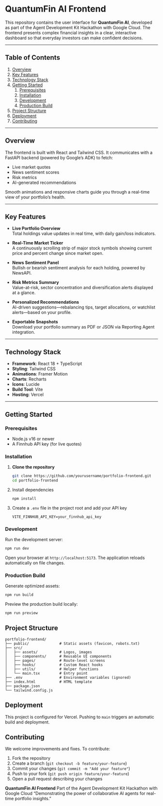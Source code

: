 # QuantumFin AI Frontend

This repository contains the user interface for **QuantumFin AI**, developed as part of the Agent Development Kit Hackathon with Google Cloud. The frontend presents complex financial insights in a clear, interactive dashboard so that everyday investors can make confident decisions.

---

## Table of Contents

1. [Overview](#overview)
2. [Key Features](#key-features)
3. [Technology Stack](#technology-stack)
4. [Getting Started](#getting-started)  
   1. [Prerequisites](#prerequisites)  
   2. [Installation](#installation)  
   3. [Development](#development)  
   4. [Production Build](#production-build)
5. [Project Structure](#project-structure)
6. [Deployment](#deployment)
7. [Contributing](#contributing)

---

## Overview

The frontend is built with React and Tailwind CSS. It communicates with a FastAPI backend (powered by Google’s ADK) to fetch:

- Live market quotes  
- News sentiment scores  
- Risk metrics  
- AI-generated recommendations  

Smooth animations and responsive charts guide you through a real-time view of your portfolio’s health.

---

## Key Features

- **Live Portfolio Overview**  
  Total holdings value updates in real time, with daily gain/loss indicators.

- **Real-Time Market Ticker**  
  A continuously scrolling strip of major stock symbols showing current price and percent change since market open.

- **News Sentiment Panel**  
  Bullish or bearish sentiment analysis for each holding, powered by NewsAPI.

- **Risk Metrics Summary**  
  Value-at-risk, sector concentration and diversification alerts displayed at a glance.

- **Personalized Recommendations**  
  AI-driven suggestions—rebalancing tips, target allocations, or watchlist alerts—based on your profile.

- **Exportable Snapshots**  
  Download your portfolio summary as PDF or JSON via Reporting Agent integration.

---

## Technology Stack

- **Framework**: React 18 + TypeScript  
- **Styling**: Tailwind CSS  
- **Animations**: Framer Motion  
- **Charts**: Recharts  
- **Icons**: Lucide  
- **Build Tool**: Vite  
- **Hosting**: Vercel  

---

## Getting Started

### Prerequisites

- Node.js v16 or newer  
- A Finnhub API key (for live quotes)

### Installation

1. **Clone the repository**  
   ```bash
   git clone https://github.com/yourusername/portfolio-frontend.git
   cd portfolio-frontend


2. Install dependencies

   ```bash
   npm install
   ```

3. Create a `.env` file in the project root and add your API key

   ```
   VITE_FINNHUB_API_KEY=your_finnhub_api_key
   ```

### Development

Run the development server:

```bash
npm run dev
```

Open your browser at `http://localhost:5173`. The application reloads automatically on file changes.

### Production Build

Generate optimized assets:

```bash
npm run build
```

Preview the production build locally:

```bash
npm run preview
```

## Project Structure

```
portfolio-frontend/
├── public/              # Static assets (favicon, robots.txt)
├── src/
│   ├── assets/          # Logos, images
│   ├── components/      # Reusable UI components
│   ├── pages/           # Route-level screens
│   ├── hooks/           # Custom React hooks
│   ├── utils/           # Helper functions
│   └── main.tsx         # Entry point
├── .env                 # Environment variables (ignored)
├── index.html           # HTML template
├── package.json
└── tailwind.config.js
```

## Deployment

This project is configured for Vercel. Pushing to `main` triggers an automatic build and deployment.

## Contributing

We welcome improvements and fixes. To contribute:

1. Fork the repository
2. Create a branch (`git checkout -b feature/your-feature`)
3. Commit your changes (`git commit -m "Add your feature"`)
4. Push to your fork (`git push origin feature/your-feature`)
5. Open a pull request describing your changes



**QuantumFin AI Frontend**
Part of the Agent Development Kit Hackathon with Google Cloud
“Demonstrating the power of collaborative AI agents for real-time portfolio insights.”
